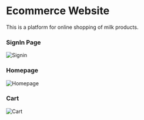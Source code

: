 # Ecommerce Website
This is a platform for online shopping of milk products.
### SignIn Page
![Signin](https://github.com/abhishekkdhule/ecommerce_site/blob/master/signin.JPG)

### Homepage
![Homepage](https://github.com/abhishekkdhule/ecommerce_site/blob/master/homepage.png)

### Cart
![Cart](https://github.com/abhishekkdhule/ecommerce_site/blob/master/cart.png)
